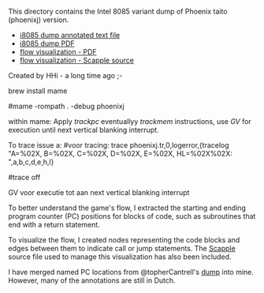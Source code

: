 This directory contains the Intel 8085 variant dump of Phoenix taito (phoenixj) version. 

- [i8085 dump annotated text file](./phoenixj.asm-may2025.txt)
- [i8085 dump PDF](./phoenixj.asm-may2025.txt.pdf)
- [flow visualization - PDF](./phoenixj-func-main2.pdf)
- [flow visualization - Scapple source](./phoenixj-func-main2.scap)

Created by HHi - a long time ago ;-

brew install mame

#mame -rompath . -debug phoenixj

within mame:
Apply *trackpc* eventuallyy *trackmem* instructions, use *GV* for execution until next vertical blanking interrupt. 

To trace issue a:
#voor tracing: trace phoenixj.tr,0,logerror,{tracelog "A=%02X, B=%02X, C=%02X, D=%02X, E=%02X, HL=%02X%02X:  ",a,b,c,d,e,h,l}

#trace off

GV voor executie tot aan next vertical blanking interrupt



To better understand the game's flow, I extracted the starting and ending program counter (PC) positions for blocks of code, such as subroutines that end with a return statement.

To visualize the flow, I created nodes representing the code blocks and edges between them to indicate call or jump statements. The [Scapple](https://www.literatureandlatte.com/scapple/overview) source file used to manage this visualization has also been included.

I have merged named PC locations from @topherCantrell's [dump](../Code.md) into mine. However, many of the annotations are still in Dutch.

